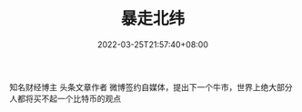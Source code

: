 ﻿---
weight: 
title: "暴走北纬"
description: "知名财经博主 头条文章作者微博签约自媒体，提出下一个牛市，世界上绝大部分人都将买不起一个比特币的观点"
date: 2022-03-25T21:57:40+08:00
lastmod: 2022-03-25T16:45:40+08:00
draft: false
authors: ["Metabd"]
featuredImage: "baozoubeiwei.png"
link: ""
tags: ["微博","暴走北纬"]
categories: ["navigation"]
navigation: ["微博"]
lightgallery: true
toc: true
pinned: false
recommend: false
recommend1: false
---
知名财经博主 头条文章作者
微博签约自媒体，提出下一个牛市，世界上绝大部分人都将买不起一个比特币的观点
